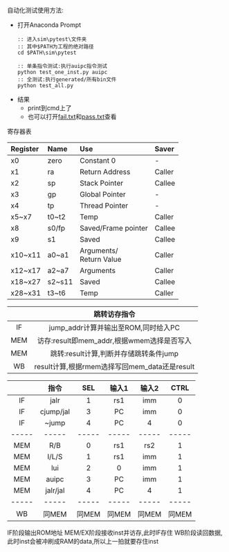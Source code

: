 自动化测试使用方法:
- 打开Anaconda Prompt
  ```
  :: 进入sim\pytest\文件夹
  :: 其中$PATH为工程的绝对路径
  cd $PATH\sim\pytest

  :: 单条指令测试:执行auipc指令测试
  python test_one_inst.py auipc
  :: 全测试:执行generated/所有bin文件
  python test_all.py
  ```
- 结果
  - print到cmd上了
  - 也可以打开[fail.txt](sim/output/fail.txt)和[pass.txt](sim/output/pass.txt)查看

寄存器表

| Register | Name   | Use                          | Saver  |
| :------- | :----- | :--------------------------- | :----- |
| x0       | zero   | Constant 0                   | -      |
| x1       | ra     | Return Address               | Caller |
| x2       | sp     | Stack Pointer                | Callee |
| x3       | gp     | Global Pointer               | -      |
| x4       | tp     | Thread Pointer               | -      |
| x5~x7    | t0~t2  | Temp                         | Caller |
| x8       | s0/fp  | Saved/Frame pointer          | Callee |
| x9       | s1     | Saved                        | Callee |
| x10~x11  | a0~a1  | Arguments/ <br> Return Value | Caller |
| x12~x17  | a2~a7  | Arguments                    | Caller |
| x18~x27  | s2~s11 | Saved                        | Callee |
| x28~x31  | t3~t6  | Temp                         | Caller |

<!-- |          |   冲刷   |                 暂停                 | -->
<!-- | :------: | :------: | :----------------------------------: | -->
<!-- |   条件   | 出现跳转 | $出现严重数据冒险\\访存接收busy信号$ | -->
<!-- | 控制信号 |   无效   |                 无效                 | -->
<!-- | 数据信号 |   无效   |                 保持                 | -->

<!-- |       |               [1]               |          [0]           | -->
<!-- | :---: | :-----------------------------: | :--------------------: | -->
<!-- | hold  |    全部pipe_dff停滞,对应busy    | 仅pc,IF_ID停滞,对应nop | -->
<!-- | flush | IF_ID,ID_EX,EX_MEM冲刷,对应jump |   ID_EX冲刷,对应nop    | -->


|       |                 跳转访存指令                  |
| :---: | :-------------------------------------------: |
|  IF   |      jump_addr计算并输出至ROM,同时给入PC      |
|  MEM  |  访存:result即mem_addr,根据wmem选择是否写入   |
|  MEM  |    跳转:result计算,判断并存储跳转条件jump     |
|  WB   | result计算,根据rmem选择写回mem_data还是result |
                
|       |   指令    |  SEL  | 输入1 | 输入2 | CTRL  |
| :---: | :-------: | :---: | :---: | :---: | :---: |
|  IF   |   jalr    |   1   |  rs1  |  imm  |   0   |
|  IF   | cjump/jal |   3   |  PC   |  imm  |   0   |
|  IF   |   ~jump   |   4   |  PC   |   4   |   0   |
| ----- |   -----   | ----- | ----- | ----- | ----- |
|  MEM  |    R/B    |   0   |  rs1  |  rs2  |   1   |
|  MEM  |   I/L/S   |   1   |  rs1  |  imm  |   1   |
|  MEM  |    lui    |   2   |   0   |  imm  |   1   |
|  MEM  |   auipc   |   3   |  PC   |  imm  |   1   |
|  MEM  | jalr/jal  |   4   |  PC   |   4   |   1   |
| ----- |   -----   | ----- | ----- | ----- | ----- |
|  WB   |   同MEM   | 同MEM | 同MEM | 同MEM | 同MEM |

IF阶段输出ROM地址
MEM/EX阶段接收inst并访存,此时IF存住
WB阶段读回数据,此时inst会被冲刷成RAM的data,所以上一拍就要存住inst
